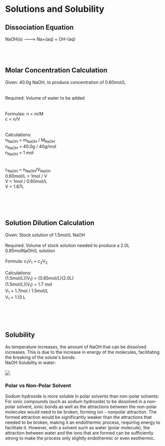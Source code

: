 # Solutions and Solubility
## Dissociation Equation
NaOH(s) ---> Na+(aq) + OH-(aq)
<br>
<br>
<br>
<br>
## Molar Concentration Calculation
Given: 40.0g NaOH, to produce concentration of 0.60mol/L<br>
<br>
<br>
Required: Volume of water to be added<br>
<br>
<br>
Formulas: 
n = m/M<br>
c = n/V<br>
<br>
<br>
Calculations:<br>
n<sub>NaOH</sub> = m<sub>NaOH</sub> / M<sub>NaOH</sub><br>
n<sub>NaOH</sub> = 40.0g / 40g/mol <br>
n<sub>NaOH</sub> = 1 mol<br>
<br>
<br>
c<sub>NaOH</sub> = n<sub>NaOH</sub>/V<sub>NaOH</sub><br>
0.60mol/L = 1mol / V<br>
V = 1mol / 0.60mol/L<br>
V = 1.67L<br>
<br>
<br>
<br>
<br>
## Solution Dilution Calculation
Given: Stock solution of 1.5mol/L NaOH<br>
<br>
Required: Volume of stock solution needed to produce a 2.0L 0.85molNaOH/L solution<br>
<br>
Formula:
c<sub>1</sub>V<sub>1</sub> = c<sub>2</sub>V<sub>2</sub><br>
<br>
Calculations:<br>
(1.5mol/L)(V<sub>1</sub>) = (0.85mol/L)(2.0L)<br>
(1.5mol/L)(V<sub>1</sub>) = 1.7 mol<br>
V<sub>1</sub> = 1.7mol / 1.5mol/L<br>
V<sub>1</sub> = 1.13 L<br>
<br>
<br>
<br>
<br>
## Solubility 
As temperature increases, the amount of NaOH that can be dissolved increases. This is due to the increase in energy of the molecules, facilitating the breaking of the solute's bonds. <br>
NaOH Solubility in water:<br>
<br>
<img src="http://hydro-land.com/e/ligne-en/doc/p/Solubilite-NaOH.jpg">

### Polar vs Non-Polar Solvent
Sodium hydroxide is more soluble in polar solvents than non-polar solvents:<br>
For ionic compounds (such as sodium hydroxide) to be dissolved in a non-polar solvent, ionic bonds as well as the attractions between the non-polar molecules would need to be broken, forming ion - nonpolar attraction. The formed attraction would be significantly weaker than the attractions that needed to be broken, making it an endothermic process, requiring energy to facilitate it. However, with a solvent such as water (polar molecule), the attraction between water and the ions that are formed can be sufficiently strong to make the process only slightly endothermic or even exothermic.






